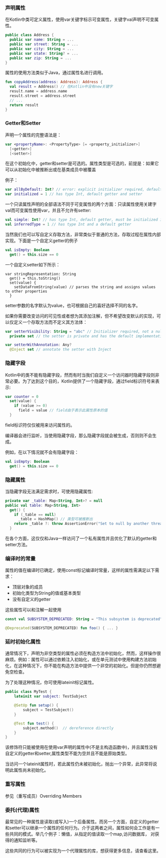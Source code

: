 ### 声明属性
在Kotlin中类可定义属性，使用var关键字标示可变属性，关键字val声明不可变属性。
```Kotlin
public class Address { 
  public var name: String = ...
  public var street: String = ...
  public var city: String = ...
  public var state: String? = ...
  public var zip: String = ...
}
```

属性的使用方法类似于Java，通过属性名进行调用。
```Kotlin
fun copyAddress(address: Address): Address {
  val result = Address() // 在Kotlin中没有new关键字
  result.name = address.name
  result.street = address.street
  // ...
  return result
}
```

### Getter和Setter
声明一个属性的完整语法是：

```Kotlin
var <propertyName>: <PropertyType> [= <property_initializer>]
  [<getter>]
  [<setter>]
```

在这个初始化中，getter和setter是可选的。属性类型是可选的，前提是：如果它可以从初始化中被推断出或在基类成员中被覆盖

例子：
```Kotlin
var allByDefault: Int? // error: explicit initializer required, default getter and setter implied
var initialized = 1 // has type Int, default getter and setter
```
一个只读属性声明的全部语法不同于可变属性的两个方面：只读属性使用关建字
val而可变属性使用var，并且不允许有setter:
```Kotlin
val simple: Int? // has type Int, default getter, must be initialized in constructor
val inferredType = 1 // has type Int and a default getter
```

当然我们也可以写自定义存取方法，非常类似于普通的方法，存取过程在属性内部实现。下面是一个自定义getter的例子
```Kotlin
val isEmpty: Boolean
  get() = this.size == 0
```

一个自定义setter如下所示：
```Kitlin
var stringRepresentation: String
  get() = this.toString()
  set(value) {
    setDataFromString(value) // parses the string and assigns values to other properties
  }
```

setter参数的名字默认为value，也可根据自己的喜好选择不同的名字。

如果你需要改变访问的可见性或者想为其添加注解，但不希望改变默认的实现，可以仅定义一个存取方法而不定义其方法体：
```Kotlin
var setterVisibility: String = "abc" // Initializer required, not a nullable type
  private set // the setter is private and has the default implementation

var setterWithAnnotation: Any?
  @Inject set // annotate the setter with Inject
```

### 隐藏字段
Kotlin中的类不能有隐藏字段，然而有时当我们自定义一个访问器时隐藏字段则非常必要。为了达到这个目的，Kotlin提供了一个隐藏字段，通过field标识符号来表示:
```Kotlin
var counter = 0
  set(value) {
    if (value >= 0)
      field = value // field由于表示此属性原本的值
  }
```

field标识符仅仅被用来访问属性的。

编译器会进行监听，当使用隐藏字段，那么隐藏字段就会被生成，否则则不会生成。

例如，在以下情况就不会有隐藏字段：
```Kotlin
val isEmpty: Boolean
  get() = this.size == 0
```

### 隐藏属性
当隐藏字段无法满足需求时，可使用隐藏属性:
```Kotlin
private var _table: Map<String, Int>? = null
public val table: Map<String, Int>
  get() {
    if (_table == null)
      _table = HashMap() // 类型可被推断出
    return _table ?: throw AssertionError("Set to null by another thread")
  }
```
在各个方面，这仅仅和Java一样访问了一个私有属性并且优化了默认的getter和setter方法。

### 编译时的常量
属性的值在编译时已确定，使用const标记编译时常量，这样的属性需满足以下需求：
- 顶层对象的成员
- 初始化类型为String的值或基本类型
- 没有自定义的getter

这些属性可以和注解一起使用
```Kotlin
const val SUBSYSTEM_DEPRECATED: String = "This subsystem is deprecated"

@Deprecated(SUBSYSTEM_DEPRECATED) fun foo() { ... }

```

### 延时初始化属性
通常情况下，声明为非空类型的属性必须在构造方法中初始化，然而，这样操作很麻烦。例如：属性可以通过依赖注入初始化，或在单元测试中使用构建方法初始化，在这种情况下，你不能在构造方法中提供一个非空的初始化。但是你仍然想避免空检查。

为了处理这种情况，你可使用lateinit标记属性。
```Kotlin
public class MyTest {
    lateinit var subject: TestSubject

    @SetUp fun setup() {
        subject = TestSubject()
    }

    @Test fun test() {
        subject.method()  // dereference directly
    }
}

```
该修饰符只能被使用在使用var声明的属性中(不是主构造函数中)，并且属性没有自定义的getter和setter,属性类型不能为空并且不能是原始类型。

当访问一个lateinit属性时，若此属性仍未被初始化，抛出一个异常，此异常将说明此属性尚未初始化。

### 重写属性
参见（重写成员）Overriding Members

### 委托(代理)属性
最常见的一种属性是读取(或写入)一个后备属性。而另一个方面，自定义的getter和setter可以继承一个属性的任何行为。介于这两者之间，属性如何会工作是有一些共同的模式。举几个例子：懒值，从指定的值读取一个map,访问数据库， 对获得的通知监听等。

这些共同的行为可以被实现为一个代理属性的库，想获得更多信息，请查看这里。